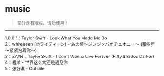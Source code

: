 # music
>部分含有版权，请勿使用！
***
1.0.0
1：Taylor Swift - Look What You Made Me Do</br>
2：whiteeeen (ホワイティーン) - あの頃～ジンジンバオヂュオニー～ (那些年～紧紧抱着你～)</br>
3：ZAYN _ Taylor Swift - I Don't Wanna Live Forever (Fifty Shades Darker)</br>
4：程响 - 世界这么大还是遇见你</br>
5：张钰琪 - Outside</br>